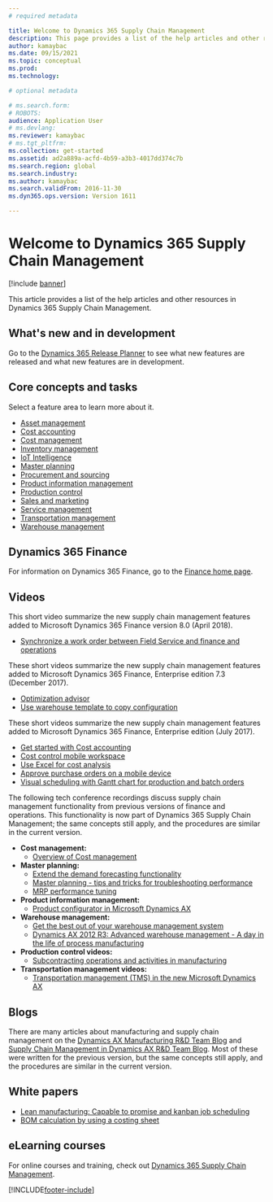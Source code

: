 ```yaml
---
# required metadata

title: Welcome to Dynamics 365 Supply Chain Management
description: This page provides a list of the help articles and other resources for Supply Chain Management features.   
author: kamaybac
ms.date: 09/15/2021
ms.topic: conceptual
ms.prod: 
ms.technology: 

# optional metadata

# ms.search.form: 
# ROBOTS: 
audience: Application User
# ms.devlang: 
ms.reviewer: kamaybac
# ms.tgt_pltfrm: 
ms.collection: get-started
ms.assetid: ad2a889a-acfd-4b59-a3b3-4017dd374c7b
ms.search.region: global
ms.search.industry: 
ms.author: kamaybac
ms.search.validFrom: 2016-11-30
ms.dyn365.ops.version: Version 1611

---
```


# Welcome to Dynamics 365 Supply Chain Management

[!include [banner](includes/banner.md)]

This article provides a list of the help articles and other resources in Dynamics 365 Supply Chain Management.

## What's new and in development

Go to the [Dynamics 365 Release Planner](https://releaseplans.microsoft.com/?app=Supply+Chain+Management) to see what new features are released and what new features are in development.

## Core concepts and tasks

Select a feature area to learn more about it.

- [Asset management](asset-management/index.md)
- [Cost accounting](../finance/cost-accounting/cost-accounting-home-page.md)
- [Cost management](cost-management/cost-management-home-page.md)  
- [Inventory management](inventory/inventory-home-page.md)
- [IoT Intelligence](supply-chain-dev/iot-intelligence-home-page.md)
- [Master planning](master-planning/master-planning-home-page.md)
- [Procurement and sourcing](procurement/procurement-sourcing-overview.md)
- [Product information management](pim/product-information.md)
- [Production control](production-control/production-process-overview.md)
- [Sales and marketing](sales-marketing/overview-sales-marketing.md)
- [Service management](service-management/service-management-home-page.md)
- [Transportation management](transportation/transportation-management-overview.md)
- [Warehouse management](warehousing/warehouse-configuration.md)

## Dynamics 365 Finance

For information on Dynamics 365 Finance, go to the [Finance home page](../finance/index.yml).

## Videos

This short video summarize the new supply chain management features added to Microsoft Dynamics 365 Finance version 8.0 (April 2018).

- [Synchronize a work order between Field Service and finance and operations](https://youtu.be/hAB4TDVMjxU)

These short videos summarize the new supply chain management features added to Microsoft Dynamics 365 Finance, Enterprise edition 7.3 (December 2017).

- [Optimization advisor](https://www.youtube.com/watch?v=MRsAzgFCUSQ&t=4s)
- [Use warehouse template to copy configuration](https://www.youtube.com/watch?v=K2WIfFlqJYs&feature=youtu.be)

These short videos summarize the new supply chain management features added to Microsoft Dynamics 365 Finance, Enterprise edition (July 2017).

- [Get started with Cost accounting](https://youtu.be/1pUDtJQZ8FU)
- [Cost control mobile workspace](https://youtu.be/imsuTg8rUVk)
- [Use Excel for cost analysis](https://youtu.be/-HKHYdClvx8)
- [Approve purchase orders on a mobile device](https://youtu.be/gZ-gOlJe7H8)
- [Visual scheduling with Gantt chart for production and batch orders](https://youtu.be/BtbuShkGj4I)

The following tech conference recordings discuss supply chain management functionality from previous versions of finance and operations. This functionality is now part of Dynamics 365 Supply Chain Management; the same concepts still apply, and the procedures are similar in the current version.

- **Cost management:**
  - [Overview of Cost management](https://www.youtube.com/watch?v=vXzlC-mOBcg&feature=youtu.be)
- **Master planning:**
  - [Extend the demand forecasting functionality](https://www.youtube.com/watch?v=4OIKIXLiNjI&feature=youtu.be)
  - [Master planning - tips and tricks for troubleshooting performance](https://youtu.be/7v8BPmEs9Dg)
  - [MRP performance tuning](https://youtu.be/RLXybx20B5o)
- **Product information management:**
  - [Product configurator in Microsoft Dynamics AX](https://youtu.be/zotrj3SbCl4)
- **Warehouse management:**
  - [Get the best out of your warehouse management system](https://www.youtube.com/watch?v=--_didmZKHo&t=10s)
  - [Dynamics AX 2012 R3: Advanced warehouse management - A day in the life of process manufacturing](https://www.youtube.com/embed/QUxXUrN-7n4)
- **Production control videos:**
  - [Subcontracting operations and activities in manufacturing](https://youtu.be/y1jrd3A_k70)
- **Transportation management videos:**
  - [Transportation management (TMS) in the new Microsoft Dynamics AX](https://youtu.be/jgmTgJIgEFQ)

## Blogs

There are many articles about manufacturing and supply chain management on the [Dynamics AX Manufacturing R&D Team Blog](/archive/blogs/axmfg/) and [Supply Chain Management in Dynamics AX R&D Team Blog](https://blogs.msdn.microsoft.com/dynamicsaxscm/). Most of these were written for the previous version, but the same concepts still apply, and the procedures are similar in the current version.

## White papers

- [Lean manufacturing: Capable to promise and kanban job scheduling](https://www.microsoft.com/download/details.aspx?id=101948)
- [BOM calculation by using a costing sheet](https://www.microsoft.com/download/details.aspx?id=101937)

## eLearning courses

For online courses and training, check out [Dynamics 365 Supply Chain Management](/training/browse/?products=dynamics-scm&resource_type=learning+path).

[!INCLUDE[footer-include](../includes/footer-banner.md)]
